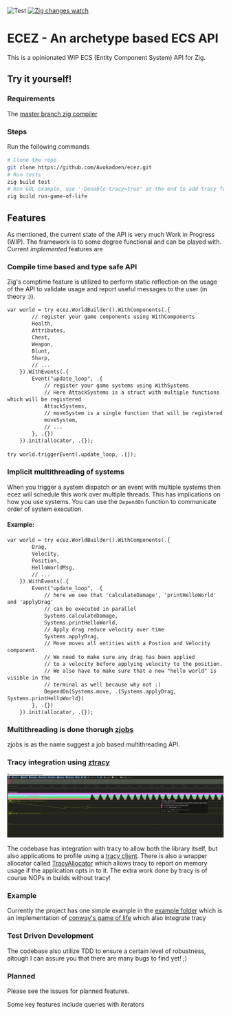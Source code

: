 ![Test](https://github.com/Avokadoen/ecez/actions/workflows/test.yaml/badge.svg) [![Zig changes watch](https://github.com/Avokadoen/ecez/actions/workflows/cron.yaml/badge.svg)](https://github.com/Avokadoen/ecez/actions/workflows/cron.yaml)

# ECEZ - An archetype based ECS API

This is a opinionated WIP ECS (Entity Component System) API for Zig.

## Try it yourself!

### Requirements

The [master branch zig compiler](https://ziglang.org/download/)

### Steps
Run the following commands
```bash
# Clone the repo
git clone https://github.com/Avokadoen/ecez.git
# Run tests
zig build test
# Run GOL example, use '-Denable-tracy=true' at the end to add tracy functionality
zig build run-game-of-life 

```

## Features

As mentioned, the current state of the API is very much Work in Progress (WIP). The framework is to some degree functional and can be played with. Current *implemented* features are

### Compile time based and type safe API
Zig's comptime feature is utilized to perform static reflection on the usage of the API to validate usage and report useful messages to the user (in theory :)). 

```zig
var world = try ecez.WorldBuilder().WithComponents(.{
        // register your game components using WithComponents
        Health, 
        Attributes,
        Chest,
        Weapon,
        Blunt,
        Sharp,
        // ...
    }).WithEvents(.{
        Event("update_loop", .{
            // register your game systems using WithSystems
            // Here AttackSystems is a struct with multiple functions which will be registered
            AttackSystems,
            // moveSystem is a single function that will be registered 
            moveSystem,
            // ...
        }, .{})
    }).init(allocator, .{});

try world.triggerEvent(.update_loop, .{});
```

### Implicit multithreading of systems

When you trigger a system dispatch or an event with multiple systems then ecez will schedule this work over multiple threads. This has implications on how you use systems.
You can use the ``DependOn`` function to communicate order of system execution. 

#### Example:
```zig
var world = try ecez.WorldBuilder().WithComponents(.{
        Drag,
        Velocity,
        Position,
        HelloWorldMsg,
        // ...
    }).WithEvents(.{
        Event("update_loop", .{
            // here we see that 'calculateDamage', 'printHelloWorld' and 'applyDrag'
            // can be executed in parallel
            Systems.calculateDamage,
            Systems.printHelloWorld,
            // Apply drag reduce velocity over time
            Systems.applyDrag,
            // Move moves all entities with a Postion and Velocity component. 
            // We need to make sure any drag has been applied 
            // to a velocity before applying velocity to the position. 
            // We also have to make sure that a new "hello world" is visible in the 
            // terminal as well because why not :)                       
            DependOn(Systems.move, .{Systems.applyDrag, Systems.printHelloWorld})      
        }, .{})
    }).init(allocator, .{});
```

### Multithreading is done thorugh [zjobs](https://github.com/michal-z/zig-gamedev/tree/main/libs/zjobs)

zjobs is as the name suggest a job based multithreading API. 

### Tracy integration using [ztracy](https://github.com/michal-z/zig-gamedev/tree/main/libs/ztracy)
![ztracy](media/ztracy.png)

The codebase has integration with tracy to allow both the library itself, but also applications to profile using a [tracy client](https://github.com/wolfpld/tracy). There is also a wrapper allocator called [TracyAllocator](https://github.com/Avokadoen/ecez/blob/main/src/tracy_alloc.zig) which allows tracy to report on memory usage if the application opts in to it. The extra work done by tracy is of course NOPs in builds without tracy!


### Example

Currently the project has one simple example in the [example folder](https://github.com/Avokadoen/ecez/tree/main/examples) which is an implementation of [conway's game of life](https://github.com/Avokadoen/ecez/blob/main/examples/game-of-life/main.zig) which also integrate tracy

### Test Driven Development

The codebase also utilize TDD to ensure a certain level of robustness, altough I can assure you that there are many bugs to find yet! ;)

### Planned

Please see the issues for planned features.

Some key features include queries with iterators
